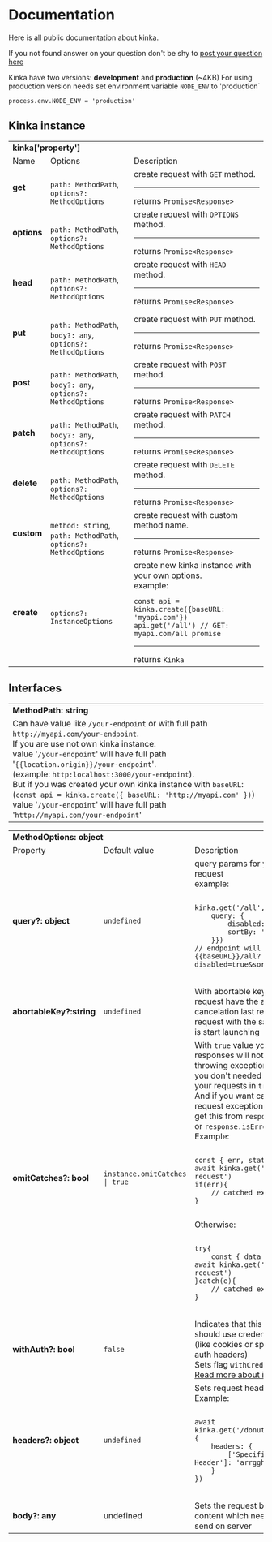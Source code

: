 
# Documentation

Here is all public documentation about kinka.

If you not found answer on your question don't be shy to [post your question here](https://github.com/acacode/kinka/issues)


Kinka have two versions: **development** and **production** (~4KB)
For using production version needs set environment variable `NODE_ENV` to 'production`
```
process.env.NODE_ENV = 'production'
```

## Kinka instance

<table>
  <tr>
    <td colspan="3"> <b>kinka['property']</b></td>
  </tr>
  <tr>
    <td>Name</td>
    <td>Options</td>
    <td>Description</td>
  </tr>
  <tr>
    <td>
        <b>get</b>
    </td>
	<td>
        <br><code>path: MethodPath</code>, 
        <br><code>options?: MethodOptions</code>
    </td>
    <td>
	      create request with <code>GET</code> method. <hr>
	      returns <code>Promise&lt;Response&gt; </code>
   </td>
  </tr>
  <tr>
    <td>
        <b>options</b>
    </td>
  	<td>
        <br><code>path: MethodPath</code>, 
        <br><code>options?: MethodOptions</code>
    </td>
    <td>
	      create request with <code>OPTIONS</code> method. <hr>
	      returns <code>Promise&lt;Response&gt; </code>    
    </td>
  </tr>
  <tr>
    <td>
        <b>head</b>
    </td>
    <td> 
        <br><code>path: MethodPath</code>, 
        <br><code>options?: MethodOptions</code>
    </td>
    <td>
        create request with <code>HEAD</code> method. <hr>
        returns <code>Promise&lt;Response&gt; </code>    
    </td>
  </tr>
  <tr>
    <td>
        <b>put</b>
    </td>
    <td>
        <br><code>path: MethodPath</code>, 
        <br><code>body?: any</code>, 
        <br><code>options?: MethodOptions</code>
    </td>
    <td>
        create request with <code>PUT</code> method. <hr>
        returns <code>Promise&lt;Response&gt; </code>    
    </td>
  </tr>
  <tr>
    <td>
        <b>post</b>
    </td>
    <td>
        <br><code>path: MethodPath</code>, 
        <br><code>body?: any</code>, 
        <br><code>options?: MethodOptions</code>
    </td>
    <td>
        create request with <code>POST</code> method. <hr>
        returns <code>Promise&lt;Response&gt; </code>    
    </td>
  </tr>
  <tr>
    <td>
        <b>patch</b>
    </td>
    <td>
        <br><code>path: MethodPath</code>, 
        <br><code>body?: any</code>, 
        <br><code>options?: MethodOptions</code>
    </td>
    <td>
        create request with <code>PATCH</code> method. <hr>
        returns <code>Promise&lt;Response&gt; </code>    
    </td>
  </tr>
  <tr>
    <td>
        <b>delete</b>
    </td>
	  <td>
        <br><code>path: MethodPath</code>, 
        <br><code>options?: MethodOptions</code>
    </td>
    <td>
        create request with <code>DELETE</code> method. <hr>
        returns <code>Promise&lt;Response&gt; </code>    
    </td>
  </tr>
  <tr>
    <td>
        <b>custom</b>
    </td>
    <td>
        <br><code>method: string</code>, 
        <br><code>path: MethodPath</code>, 
        <br><code>options?: MethodOptions</code>
    </td>
    <td>
        create request with custom method name. <hr>
        returns <code>Promise&lt;Response&gt; </code>    
   </td>
  </tr>
  <tr>
    <td>
        <b>create</b>
    </td>
    <td>
        <br><code>options?: InstanceOptions</code>
    </td>
    <td>
	      create new kinka instance with your own options.<br>
	      example: <br>
	  
	const api = kinka.create({baseURL: 'myapi.com'})
	api.get('/all') // GET: myapi.com/all promise
	  
  <hr> returns <code>Kinka</code>
  </td>
  </tr>
</table>


## Interfaces


<table>
  <tr>
    <td colspan="3"> <b>MethodPath: string</b></td>
  </tr>
  <tr>
    <td colspan="3">
      Can have value like <code>/your-endpoint</code> or with full path <code>http://myapi.com/your-endpoint</code>. <br>
      If you are use not own kinka instance:<br>
      value '<code>/your-endpoint</code>' will have full path '<code>{{location.origin}}/your-endpoint</code>'.<br>
      (example: <code>http:localhost:3000/your-endpoint</code>).<br>
      But if you was created your own kinka instance with <code>baseURL</code>:<br>
      (<code>const api = kinka.create({ baseURL: 'http://myapi.com' })</code>)<br>
      value '<code>/your-endpoint</code>' will have full path '<code>http://myapi.com/your-endpoint</code>'
    </td>
  </tr>
</table>

<table>
  <tr>
    <td colspan="3"> <b>MethodOptions: object</b></td>
  </tr>
  <tr>
    <td>Property</td>
    <td>Default value</td>
    <td>Description</td>
  </tr>
  <tr>
    <td>
        <b>query?: object</b>
    </td>
    <td>
        <code>undefined</code>
    </td>
    <td>
        query params for your http request<br>
        example:<br>
    <pre><code>
kinka.get('/all', { 
    query: { 
        disabled: true, 
        sortBy: 'date' 
    }})
// endpoint will be {{baseURL}}/all?disabled=true&sortBy=date
    </code></pre>	  
  </td>
  </tr>
  <tr>
    <td>
        <b>abortableKey?:string</b>
    </td>
    <td>
        <code>undefined</code>
    </td>
    <td>
        With abortable key your request have the ability of cancelation last request if request with the same key is start launching
    </td>
  </tr>
  <tr>
    <td>
        <b>omitCatches?: bool</b>
    </td>
    <td>
        <code>instance.omitCatches | true</code>
    </td>
    <td>
        With <code>true</code> value your responses will not be throwing exceptions and you don't needed wrap your requests in <code>try/catch</code>.<br>
        And if you want catch your request exception you can get this from <code>response.err</code> or <code>response.isError</code><br>
        Example:<br>
  <pre><code>
const { err, status } = await kinka.get('/bad-request')
if(err){
    // catched exception
}
  </code></pre>	  
  <span>Otherwise:<span>
  <pre><code>
try{
    const { data } = await kinka.get('/bad-request')
}catch(e){
    // catched exception
}
  </code></pre>
  </td>
  </tr>
  <tr>
    <td>
        <b>withAuth?: bool</b>
    </td>
    <td>
        <code>false</code>
    </td>
    <td>
        Indicates that this request should use credentials (like cookies or specific auth headers)<br>
        Sets flag <code>withCredentials</code><br>
        <a href="https://developer.mozilla.org/en-US/docs/Web/API/XMLHttpRequest/withCredentials">Read more about it is here</a>
    </td>
  </tr>
  <tr>
    <td>
        <b>headers?: object</b>
    </td>
    <td>
        <code>undefined</code>
    </td>
    <td>
        Sets request headers<br>
        Example:<br>
    <pre><code>
await kinka.get('/donuts/all', { 
    headers: { 
        ['Specific-Header']: 'arrgghhh' 
    } 
})
    </code></pre>
    </td>
  </tr>
  <tr>
    <td>
        <b>body?: any</b>
    </td>
    <td>undefined</td>
    <td>
        Sets the request body. It is content which needed to send on server
    </td>
  </tr>
</table>
<!-- [api](https://github.com/acacode/kinka/blob/master/README.md) -->
